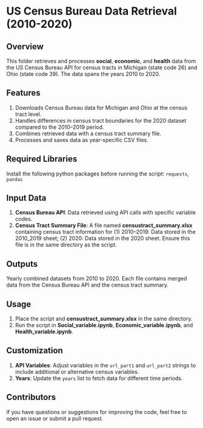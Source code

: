 # **US Census Bureau Data Retrieval (2010-2020)**

## **Overview**
This folder retrieves and processes **social**, **economic**, and **health** data from the US Census Bureau API for census tracts in Michigan (state code 26) and Ohio (state code 39). The data spans the years 2010 to 2020.

## **Features**
1. Downloads Census Bureau data for Michigan and Ohio at the census tract level.
2. Handles differences in census tract boundaries for the 2020 dataset compared to the 2010–2019 period.
3. Combines retrieved data with a census tract summary file.
4. Processes and saves data as year-specific CSV files.

## **Required Libraries**
Install the following python packages before running the script: `requests`, `pandas`

## **Input Data**
1. **Census Bureau API**: Data retrieved using API calls with specific variable codes.
2. **Census Tract Summary File**: A file named **censustract_summary.xlsx** containing census tract information for (1) 2010–2019: Data stored in the 2010_2019 sheet; (2) 2020: Data stored in the 2020 sheet. Ensure this file is in the same directory as the script.

## **Outputs**
Yearly combined datasets from 2010 to 2020. Each file contains merged data from the Census Bureau API and the census tract summary.

## **Usage**
1. Place the script and **censustract_summary.xlsx** in the same directory.
2. Run the script in **Social_variable.ipynb**, **Economic_variable.ipynb**, and **Health_variable.ipynb**.

## **Customization**
1. **API Variables**: Adjust variables in the `url_part1` and `url_part2` strings to include additional or alternative census variables.
2. **Years**: Update the `years` list to fetch data for different time periods.

## **Contributors**
If you have questions or suggestions for improving the code, feel free to open an issue or submit a pull request.
